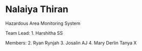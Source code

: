 # Nalaiya Thiran

Hazardous Area Monitoring System

Team Lead: 1. Harshitha SS

Members:  2. Ryan Rynjah  3. Josalin AJ  4. Mary Derlin Tanya X
